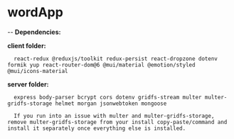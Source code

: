 # wordApp
--
**Dependencies:**

  **client folder:**
  
      react-redux @reduxjs/toolkit redux-persist react-dropzone dotenv formik yup react-router-dom@6 @mui/material @emotion/styled @mui/icons-material

  **server folder:**

      express body-parser bcrypt cors dotenv gridfs-stream multer multer-gridfs-storage helmet morgan jsonwebtoken mongoose

      If you run into an issue with multer and multer-gridfs-storage, remove multer-gridfs-storage from your install copy-paste/command and install it separately once everything else is installed.

  

  
